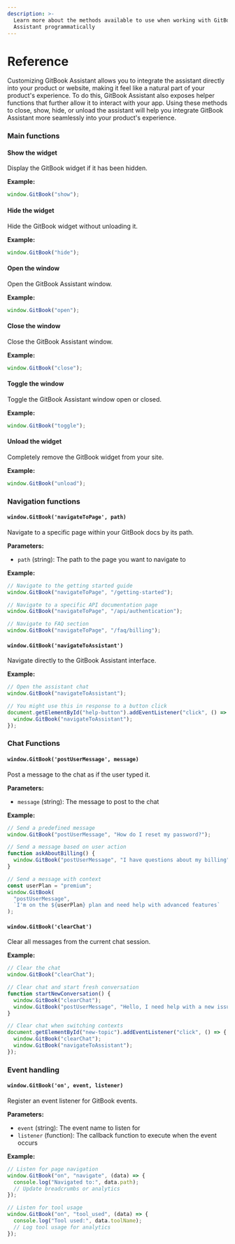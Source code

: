 ```yaml
---
description: >-
  Learn more about the methods available to use when working with GitBook
  Assistant programmatically
---
```


# Reference

Customizing GitBook Assistant allows you to integrate the assistant directly into your product or website, making it feel like a natural part of your product's experience. To do this, GitBook Assistant also exposes helper functions that further allow it to interact with your app. Using these methods to close, show, hide, or unload the assistant will help you integrate GitBook Assistant more seamlessly into your product's experience.

### Main functions

#### Show the widget

Display the GitBook widget if it has been hidden.

**Example:**

```js
window.GitBook("show");
```

#### Hide the widget

Hide the GitBook widget without unloading it.

**Example:**

```js
window.GitBook("hide");
```

#### Open the window

Open the GitBook Assistant window.

**Example:**

```js
window.GitBook("open");
```

#### Close the window

Close the GitBook Assistant window.

**Example:**

```js
window.GitBook("close");
```

#### Toggle the window

Toggle the GitBook Assistant window open or closed.

**Example:**

```js
window.GitBook("toggle");
```

#### Unload the widget

Completely remove the GitBook widget from your site.

**Example:**

```js
window.GitBook("unload");
```

### Navigation functions

#### `window.GitBook('navigateToPage', path)`

Navigate to a specific page within your GitBook docs by its path.

**Parameters:**

* `path` (string): The path to the page you want to navigate to

**Example:**

```javascript
// Navigate to the getting started guide
window.GitBook("navigateToPage", "/getting-started");

// Navigate to a specific API documentation page
window.GitBook("navigateToPage", "/api/authentication");

// Navigate to FAQ section
window.GitBook("navigateToPage", "/faq/billing");
```

#### `window.GitBook('navigateToAssistant')`

Navigate directly to the GitBook Assistant interface.

**Example:**

```javascript
// Open the assistant chat
window.GitBook("navigateToAssistant");

// You might use this in response to a button click
document.getElementById("help-button").addEventListener("click", () => {
  window.GitBook("navigateToAssistant");
});
```

### Chat Functions

#### `window.GitBook('postUserMessage', message)`

Post a message to the chat as if the user typed it.

**Parameters:**

* `message` (string): The message to post to the chat

**Example:**

```javascript
// Send a predefined message
window.GitBook("postUserMessage", "How do I reset my password?");

// Send a message based on user action
function askAboutBilling() {
  window.GitBook("postUserMessage", "I have questions about my billing");
}

// Send a message with context
const userPlan = "premium";
window.GitBook(
  "postUserMessage",
  `I'm on the ${userPlan} plan and need help with advanced features`
);
```

#### `window.GitBook('clearChat')`

Clear all messages from the current chat session.

**Example:**

```javascript
// Clear the chat
window.GitBook("clearChat");

// Clear chat and start fresh conversation
function startNewConversation() {
  window.GitBook("clearChat");
  window.GitBook("postUserMessage", "Hello, I need help with a new issue");
}

// Clear chat when switching contexts
document.getElementById("new-topic").addEventListener("click", () => {
  window.GitBook("clearChat");
  window.GitBook("navigateToAssistant");
});
```

### Event handling

#### `window.GitBook('on', event, listener)`

Register an event listener for GitBook events.

**Parameters:**

* `event` (string): The event name to listen for
* `listener` (function): The callback function to execute when the event occurs

**Example:**

```javascript
// Listen for page navigation
window.GitBook("on", "navigate", (data) => {
  console.log("Navigated to:", data.path);
  // Update breadcrumbs or analytics
});

// Listen for tool usage
window.GitBook("on", "tool_used", (data) => {
  console.log("Tool used:", data.toolName);
  // Log tool usage for analytics
});
```
